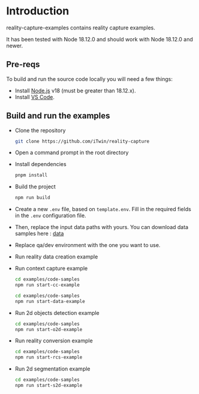 # Introduction

reality-capture-examples contains reality capture examples.

It has been tested with Node 18.12.0 and should work with Node 18.12.0 and newer.

## Pre-reqs

To build and run the source code locally you will need a few things:

- Install [Node.js](https://nodejs.org/en/) v18 (must be greater than 18.12.x).
- Install [VS Code](https://code.visualstudio.com/).

## Build and run the examples

- Clone the repository

  ```sh
  git clone https://github.com/iTwin/reality-capture
  ```

- Open a command prompt in the root directory

- Install dependencies

  ```sh
  pnpm install
  ```

- Build the project

  ```sh
  npm run build
  ```

- Create a new `.env` file, based on `template.env`. Fill in the required fields in the `.env` configuration file.

- Then, replace the input data paths with yours. You can download data samples here : [data](https://bentleysystems.service-now.com/community?sys_kb_id=cda378791b714690dc6db99f034bcb5c&id=kb_article_view&sysparm_rank=1&sysparm_tsqueryId=1c9303b31bb1e610dc6db99f034bcb85)
- Replace qa/dev environment with the one you want to use.

- Run reality data creation example
  
- Run context capture example
  
  ```sh
  cd examples/code-samples
  npm run start-cc-example
  ```

  ```sh
  cd examples/code-samples
  npm run start-data-example
  ```

- Run 2d objects detection example
  
  ```sh
  cd examples/code-samples
  npm run start-o2d-example
  ```

- Run reality conversion example
  
  ```sh
  cd examples/code-samples
  npm run start-rcs-example
  ```

- Run 2d segmentation example
  
  ```sh
  cd examples/code-samples
  npm run start-s2d-example
  ```